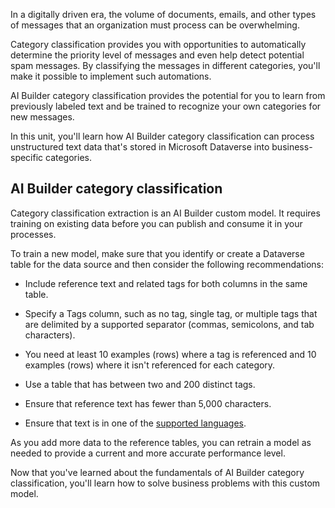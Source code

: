 In a digitally driven era, the volume of documents, emails, and other types of messages that an organization must process can be overwhelming.

Category classification provides you with opportunities to automatically determine the priority level of messages and even help detect potential spam messages. By classifying the messages in different categories, you'll make it possible to implement such automations.

AI Builder category classification provides the potential for you to learn from previously labeled text and be trained to recognize your own categories for new messages.

In this unit, you'll learn how AI Builder category classification can process unstructured text data that's stored in Microsoft Dataverse into business-specific categories.

## AI Builder category classification

Category classification extraction is an AI Builder custom model. It requires training on existing data before you can publish and consume it in your processes.

To train a new model, make sure that you identify or create a Dataverse table for the data source and then consider the following recommendations:

- Include reference text and related tags for both columns in the same table.

- Specify a Tags column, such as no tag, single tag, or multiple tags that are delimited by a supported separator (commas, semicolons, and tab characters).

- You need at least 10 examples (rows) where a tag is referenced and 10 examples (rows) where it isn't referenced for each category.

- Use a table that has between two and 200 distinct tags.

- Ensure that reference text has fewer than 5,000 characters.

- Ensure that text is in one of the [supported languages](/ai-builder/before-you-build-text-classification-model?azure-portal=true#supported-languages).

As you add more data to the reference tables, you can retrain a model as needed to provide a current and more accurate performance level.

Now that you've learned about the fundamentals of AI Builder category classification, you'll learn how to solve business problems with this custom model.
